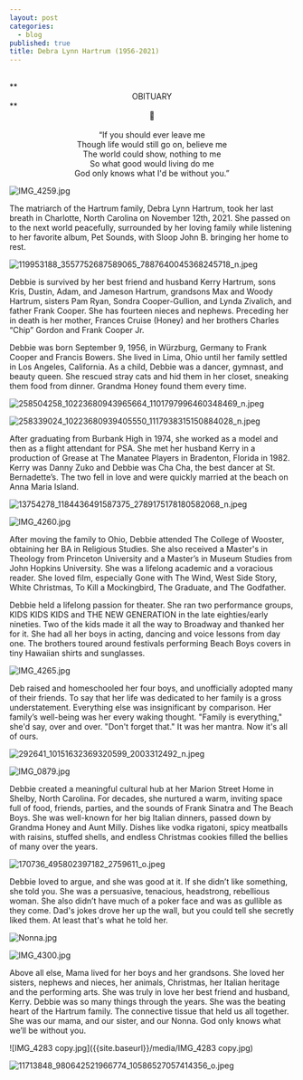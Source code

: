 ```yaml
---
layout: post
categories:
  - blog
published: true
title: Debra Lynn Hartrum (1956-2021)
---
```

<br>
**<center>OBITUARY</center>**
<center>🖤</center>
<br>
 
 <center>“If you should ever leave me<br>
Though life would still go on, believe me<br>
The world could show, nothing to me<br>
So what good would living do me<br>
God only knows what I'd be without you.”</center>
    
![IMG_4259.jpg]({{site.baseurl}}/media/IMG_4259.jpg)

The matriarch of the Hartrum family, Debra Lynn Hartrum, took her last breath in Charlotte, North Carolina on November 12th, 2021. She passed on to the next world peacefully, surrounded by her loving family while listening to her favorite album, Pet Sounds, with Sloop John B. bringing her home to rest. 

![119953188_3557752687589065_7887640045368245718_n.jpeg]({{site.baseurl}}/media/119953188_3557752687589065_7887640045368245718_n.jpeg)

Debbie is survived by her best friend and husband Kerry Hartrum, sons Kris, Dustin, Adam, and Jameson Hartrum, grandsons Max and Woody Hartrum, sisters Pam Ryan, Sondra Cooper-Gullion, and Lynda Zivalich, and father Frank Cooper. She has fourteen nieces and nephews. Preceding her in death is her mother, Frances Cruise (Honey) and her brothers Charles “Chip” Gordon and Frank Cooper Jr. 

Debbie was born September 9, 1956, in Würzburg, Germany to Frank Cooper and Francis Bowers. She lived in Lima, Ohio until her family settled in Los Angeles, California. As a child, Debbie was a dancer, gymnast, and beauty queen. She rescued stray cats and hid them in her closet, sneaking them food from dinner. Grandma Honey found them every time. 

![258504258_10223680943965664_1101797996460348469_n.jpeg]({{site.baseurl}}/media/258504258_10223680943965664_1101797996460348469_n.jpeg)

![258339024_10223680939405550_1117938315150884028_n.jpeg]({{site.baseurl}}/media/258339024_10223680939405550_1117938315150884028_n.jpeg)

After graduating from Burbank High in 1974, she worked as a model and then as a flight attendant for PSA. She met her husband Kerry in a production of Grease at The Manatee Players in Bradenton, Florida in 1982. Kerry was Danny Zuko and Debbie was Cha Cha, the best dancer at St. Bernadette’s. The two fell in love and were quickly married at the beach on Anna Maria Island.

![13754278_1184436491587375_2789175178180582068_n.jpeg]({{site.baseurl}}/media/13754278_1184436491587375_2789175178180582068_n.jpeg)

![IMG_4260.jpg]({{site.baseurl}}/media/IMG_4260.jpg)


After moving the family to Ohio, Debbie attended The College of Wooster, obtaining her BA in Religious Studies. She also received a Master's in Theology from Princeton University and a Master’s in Museum Studies from John Hopkins University. She was a lifelong academic and a voracious reader. She loved film, especially Gone with The Wind, West Side Story, White Christmas, To Kill a Mockingbird, The Graduate, and The Godfather. 

Debbie held a lifelong passion for theater. She ran two performance groups, KIDS KIDS KIDS and THE NEW GENERATION in the late eighties/early nineties. Two of the kids made it all the way to Broadway and thanked her for it. She had all her boys in acting, dancing and voice lessons from day one. The brothers toured around festivals performing Beach Boys covers in tiny Hawaiian shirts and sunglasses.  

![IMG_4265.jpg]({{site.baseurl}}/media/IMG_4265.jpg)

Deb raised and homeschooled her four boys, and unofficially adopted many of their friends. To say that her life was dedicated to her family is a gross understatement. Everything else was insignificant by comparison. Her family’s well-being was her every waking thought. "Family is everything," she'd say, over and over. "Don't forget that." It was her mantra. Now it's all of ours.  

![292641_10151632369320599_2003312492_n.jpeg]({{site.baseurl}}/media/292641_10151632369320599_2003312492_n.jpeg)

![IMG_0879.jpg]({{site.baseurl}}/media/IMG_0879.jpg)

Debbie created a meaningful cultural hub at her Marion Street Home in Shelby, North Carolina. For decades, she nurtured a warm, inviting space full of food, friends, parties, and the sounds of Frank Sinatra and The Beach Boys. She was well-known for her big Italian dinners, passed down by Grandma Honey and Aunt Milly. Dishes like vodka rigatoni, spicy meatballs with raisins, stuffed shells, and endless Christmas cookies filled the bellies of many over the years.  

![170736_495802397182_2759611_o.jpeg]({{site.baseurl}}/media/170736_495802397182_2759611_o.jpeg)

Debbie loved to argue, and she was good at it. If she didn’t like something, she told you. She was a persuasive, tenacious, headstrong, rebellious woman. She also didn’t have much of a poker face and was as gullible as they come. Dad's jokes drove her up the wall, but you could tell she secretly liked them. At least that's what he told her.

![Nonna.jpg]({{site.baseurl}}/media/Nonna.jpg)

![IMG_4300.jpg]({{site.baseurl}}/media/IMG_4300.jpg)

Above all else, Mama lived for her boys and her grandsons. She loved her sisters, nephews and nieces, her animals, Christmas, her Italian heritage and the performing arts. She was truly in love her best friend and husband, Kerry. Debbie was so many things through the years. She was the beating heart of the Hartrum family. The connective tissue that held us all together. She was our mama, and our sister, and our Nonna. God only knows what we’ll be without you.


![IMG_4283 copy.jpg]({{site.baseurl}}/media/IMG_4283 copy.jpg)

![11713848_980642521966774_10586527057414356_o.jpeg]({{site.baseurl}}/media/11713848_980642521966774_10586527057414356_o.jpeg)

